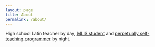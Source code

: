```yaml
---
layout: page
title: About
permalink: /about/
---
```


High school Latin teacher by day, [MLIS student](https://slis.ua.edu) and [perpetually self-teaching programmer](https://github.com/blackerby) by night.
